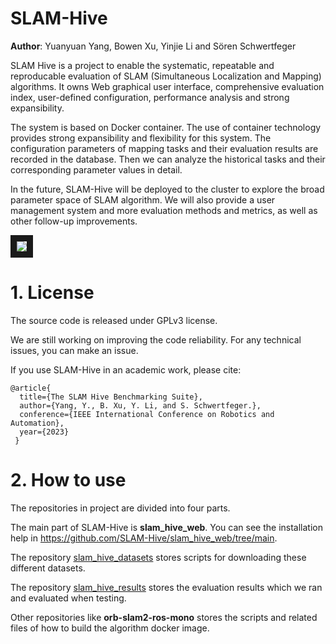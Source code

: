 # SLAM-Hive
**Author**: Yuanyuan Yang, Bowen Xu, Yinjie Li and Sören Schwertfeger


SLAM Hive is a project to enable the systematic, repeatable and reproducable evaluation of SLAM (Simultaneous Localization and Mapping) algorithms. It owns Web graphical user interface, comprehensive evaluation index, user-defined configuration, performance analysis and strong expansibility.

The system is based on Docker container. The use of container technology provides strong expansibility and flexibility for this system. The configuration parameters of mapping tasks and their evaluation results are recorded in the database. Then we can analyze the historical tasks and their corresponding parameter values in detail.

In the future, SLAM-Hive will be deployed to the cluster to explore the broad parameter space of SLAM algorithm. We will also provide a user management system and more evaluation methods and metrics, as well as other follow-up improvements.

<img src="https://github.com/SLAM-Hive/slam_hive_web/blob/main/pictures/Poster.png"  border="10" />

# 1. License
The source code is released under GPLv3 license.

We are still working on improving the code reliability. For any technical issues, you can make an issue.

If you use SLAM-Hive in an academic work, please cite:

    @article{
      title={The SLAM Hive Benchmarking Suite},
      author={Yang, Y., B. Xu, Y. Li, and S. Schwertfeger.},
      conference={IEEE International Conference on Robotics and Automation},
      year={2023}
     }

# 2. How to use
The repositories in project are divided into four parts.

The main part of SLAM-Hive is **slam_hive_web**. You can see the installation help in <https://github.com/SLAM-Hive/slam_hive_web/tree/main>.

The repository <a href="https://github.com/SLAM-Hive/slam_hive_datasets">slam_hive_datasets</a> stores scripts for downloading these different datasets.

The repository <a href="https://github.com/SLAM-Hive/slam_hive_results">slam_hive_results</a> stores the evaluation results which we ran and evaluated when testing.

Other repositories like **orb-slam2-ros-mono** stores the scripts and related files of how to build the algorithm docker image.
